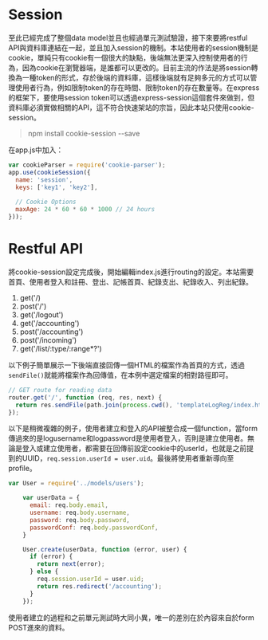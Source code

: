 # Session
至此已經完成了整個data model並且也經過單元測試驗證，接下來要將restful API與資料庫連結在一起，並且加入session的機制。本站使用者的session機制是cookie，單純只有cookie有一個很大的缺點，後端無法更深入控制使用者的行為，因為cookie在瀏覽器端，是誰都可以更改的。目前主流的作法是將session轉換為一種token的形式，存於後端的資料庫，這樣後端就有足夠多元的方式可以管理使用者行為，例如限制token的存在時間、限制token的存在數量等。在express的框架下，要使用session token可以透過express-session這個套件來做到，但資料庫必須實做相關的API，這不符合快速架站的宗旨，因此本站只使用cookie-session。
> npm install cookie-session --save

在app.js中加入：
```js
var cookieParser = require('cookie-parser');
app.use(cookieSession({
  name: 'session',
  keys: ['key1', 'key2'],
    
  // Cookie Options
  maxAge: 24 * 60 * 60 * 1000 // 24 hours                              
}));
```

# Restful API
將cookie-session設定完成後，開始編輯index.js進行routing的設定。本站需要首頁、使用者登入和註冊、登出、記帳首頁、紀錄支出、紀錄收入、列出紀錄。

1. get('/)
2. post('/')
3. get('/logout')
4. get('/accounting')
5. post('/accounting')
6. post('/incoming')
7. get('/list/:type/:range*?')

以下例子簡單展示一下後端直接回傳一個HTML的檔案作為首頁的方式，透過`sendFile()`就能將檔案作為回傳值，在本例中選定檔案的相對路徑即可。

```js
// GET route for reading data
router.get('/', function (req, res, next) {
  return res.sendFile(path.join(process.cwd(), 'templateLogReg/index.html'));
});
```

以下是稍微複雜的例子，使用者建立和登入的API被整合成一個function，當form傳過來的是logusername和logpassword是使用者登入，否則是建立使用者。無論是登入或建立使用者，都需要在回傳前設定cookie中的userId，也就是之前提到的UUID，`req.session.userId = user.uid`。最後將使用者重新導向至profile。

```js
var User = require('../models/users');

    var userData = {
      email: req.body.email,
      username: req.body.username,
      password: req.body.password,
      passwordConf: req.body.passwordConf,
    }

    User.create(userData, function (error, user) {
      if (error) {
        return next(error);
      } else {
        req.session.userId = user.uid;
        return res.redirect('/accounting');
      }
    });
```

使用者建立的過程和之前單元測試時大同小異，唯一的差別在於內容來自於form POST進來的資料。